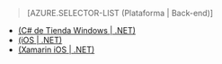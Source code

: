 ﻿> [AZURE.SELECTOR-LIST (Plataforma | Back-end)]
- [(C# de Tienda Windows | .NET)](../articles/app-service-mobile-dotnet-backend-windows-store-dotnet-push-notifications-to-users-preview.md)
- [(iOS | .NET)](../articles/app-service-mobile-dotnet-backend-ios-push-notifications-to-users-preview.md)
- [(Xamarin iOS | .NET)](../articles/app-service-mobile-dotnet-backend-xamarin-ios-push-notifications-to-user-preview.md)

<!--HONumber=49-->